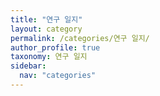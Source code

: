 ```yaml
---
title: "연구 일지"
layout: category
permalink: /categories/연구 일지/
author_profile: true
taxonomy: 연구 일지
sidebar:
  nav: "categories"
---
```


